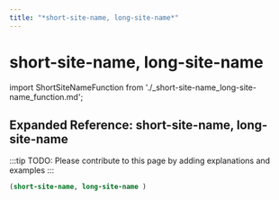 ```yaml
---
title: "*short-site-name, long-site-name*"
---
```


# short-site-name, long-site-name

import ShortSiteNameFunction from './_short-site-name_long-site-name_function.md';

<ShortSiteNameFunction />

## Expanded Reference: short-site-name, long-site-name

:::tip
TODO: Please contribute to this page by adding explanations and examples
:::

```lisp
(short-site-name, long-site-name )
```
